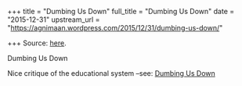 +++
title = "Dumbing Us Down"
full_title = "Dumbing Us Down"
date = "2015-12-31"
upstream_url = "https://agnimaan.wordpress.com/2015/12/31/dumbing-us-down/"

+++
Source: [here](https://agnimaan.wordpress.com/2015/12/31/dumbing-us-down/).

Dumbing Us Down

Nice critique of the educational system –see: [Dumbing Us
Down](https://svargaonearth.wordpress.com/2015/12/31/dumbing-us-down/)
